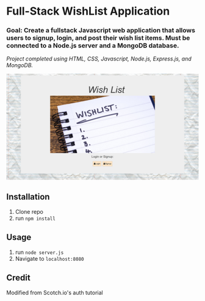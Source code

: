 # Full-Stack WishList Application

### Goal: Create a fullstack Javascript web application that allows users to signup, login, and post their wish list items. Must be connected to a Node.js server and a MongoDB database. 

*Project completed using HTML, CSS, Javascript, Node.js, Express.js, and MongoDB.*

![WishList project](wishlist.png)

## Installation

1. Clone repo
2. run `npm install`

## Usage

1. run `node server.js`
2. Navigate to `localhost:8080`

## Credit

Modified from Scotch.io's auth tutorial
